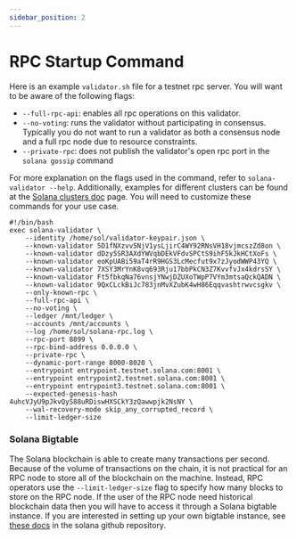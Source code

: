 ```yaml
---
sidebar_position: 2
---
```


# RPC Startup Command

Here is an example `validator.sh` file for a testnet rpc server.  You will want to be aware of the following flags:

* `--full-rpc-api`: enables all rpc operations on this validator.
* `--no-voting`: runs the validator without participating in consensus.  Typically you do not want to run a validator as both a consensus node and a full rpc node due to resource constraints.
* `--private-rpc`: does not publish the validator's open rpc port in the `solana gossip` command

For more explanation on the flags used in the command, refer to `solana-validator --help`. Additionally, examples for different clusters can be found at the [Solana clusters doc](https://docs.solana.com/clusters) page.  You will need to customize these commands for your use case.

```
#!/bin/bash
exec solana-validator \
    --identity /home/sol/validator-keypair.json \
    --known-validator 5D1fNXzvv5NjV1ysLjirC4WY92RNsVH18vjmcszZd8on \
    --known-validator dDzy5SR3AXdYWVqbDEkVFdvSPCtS9ihF5kJkHCtXoFs \
    --known-validator eoKpUABi59aT4rR9HGS3LcMecfut9x7zJyodWWP43YQ \
    --known-validator 7XSY3MrYnK8vq693Rju17bbPkCN3Z7KvvfvJx4kdrsSY \
    --known-validator Ft5fbkqNa76vnsjYNwjDZUXoTWpP7VYm3mtsaQckQADN \
    --known-validator 9QxCLckBiJc783jnMvXZubK4wH86Eqqvashtrwvcsgkv \
    --only-known-rpc \
    --full-rpc-api \
    --no-voting \
    --ledger /mnt/ledger \
    --accounts /mnt/accounts \
    --log /home/sol/solana-rpc.log \
    --rpc-port 8899 \
    --rpc-bind-address 0.0.0.0 \
    --private-rpc \
    --dynamic-port-range 8000-8020 \
    --entrypoint entrypoint.testnet.solana.com:8001 \
    --entrypoint entrypoint2.testnet.solana.com:8001 \
    --entrypoint entrypoint3.testnet.solana.com:8001 \
    --expected-genesis-hash 4uhcVJyU9pJkvQyS88uRDiswHXSCkY3zQawwpjk2NsNY \
    --wal-recovery-mode skip_any_corrupted_record \
    --limit-ledger-size
```

### Solana Bigtable

The Solana blockchain is able to create many transactions per second.  Because of the volume of transactions on the chain, it is not practical for an RPC node to store all of the blockchain on the machine.  Instead, RPC operators use the `--limit-ledger-size` flag to specify how many blocks to store on the RPC node.  If the user of the RPC node need historical blockchain data then you will have to access it through a Solana bigtable instance.  If you are interested in setting up your own bigtable instance, see [these docs](https://github.com/solana-labs/solana-bigtable) in the solana github repository.

